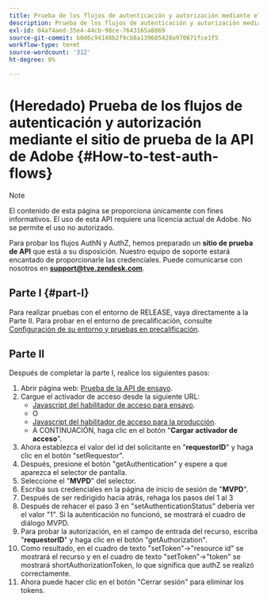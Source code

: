 ```yaml
---
title: Prueba de los flujos de autenticación y autorización mediante el sitio de prueba de la API de Adobe
description: Prueba de los flujos de autenticación y autorización mediante el sitio de prueba de la API de Adobe
exl-id: 04af4aed-35e4-44cb-98ce-7643165a8869
source-git-commit: b0d6c94148b2f9cb8a139685420a970671fce1f5
workflow-type: tm+mt
source-wordcount: '312'
ht-degree: 0%

---
```


# (Heredado) Prueba de los flujos de autenticación y autorización mediante el sitio de prueba de la API de Adobe {#How-to-test-auth-flows}

>[!NOTE]
>
>El contenido de esta página se proporciona únicamente con fines informativos. El uso de esta API requiere una licencia actual de Adobe. No se permite el uso no autorizado.

Para probar los flujos AuthN y AuthZ, hemos preparado un **sitio de prueba de API** que está a su disposición. Nuestro equipo de soporte estará encantado de proporcionarle las credenciales. Puede comunicarse con nosotros en **support@tve.zendesk.com**.


## Parte I {#part-I}

Para realizar pruebas con el entorno de RELEASE, vaya directamente a la Parte II.  Para probar en el entorno de precalificación, consulte [Configuración de su entorno y pruebas en precalificación](/help/authentication/notes-technical/environments/setting-up-your-environment-and-testing-in-prequal.md).

## Parte II

Después de completar la parte I, realice los siguientes pasos:


1. Abrir página web: [Prueba de la API de ensayo](https://sp.auth-staging.adobe.com/apitest/api.html).
1. Cargue el activador de acceso desde la siguiente URL:
   * [Javascript del habilitador de acceso para ensayo](https://entitlement.auth-staging.adobe.com/entitlement/js/AccessEnabler.js).
   * O
   * [Javascript del habilitador de acceso para la producción](https://entitlement.auth.adobe.com/entitlement/js/AccessEnabler.js).
   * A CONTINUACIÓN, haga clic en el botón &quot;**Cargar activador de acceso**&quot;.
1. Ahora establezca el valor del id del solicitante en &quot;**requestorID**&quot; y haga clic en el botón &quot;setRequestor&quot;.
1. Después, presione el botón &quot;getAuthentication&quot; y espere a que aparezca el selector de pantalla.
1. Seleccione el &quot;**MVPD**&quot; del selector.
1. Escriba sus credenciales en la página de inicio de sesión de &quot;**MVPD**&quot;.
1. Después de ser redirigido hacia atrás, rehaga los pasos del 1 al 3
1. Después de rehacer el paso 3 en &quot;setAuthenticationStatus&quot; debería ver el valor &quot;1&quot;. Si la autenticación no funcionó, se mostrará el cuadro de diálogo MVPD.
1. Para probar la autorización, en el campo de entrada del recurso, escriba &quot;**requestorID**&quot; y haga clic en el botón &quot;getAuthorization&quot;.
1. Como resultado, en el cuadro de texto &quot;setToken&quot;-\>&quot;resource id&quot; se mostrará el recurso y en el cuadro de texto &quot;setToken&quot;-\>&quot;token&quot; se mostrará shortAuthorizationToken, lo que significa que authZ se realizó correctamente.
1. Ahora puede hacer clic en el botón &quot;Cerrar sesión&quot; para eliminar los tokens.
